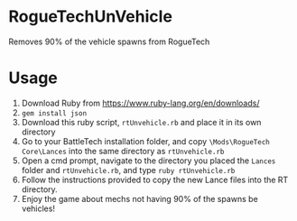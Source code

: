 # RogueTechUnVehicle
Removes 90% of the vehicle spawns from RogueTech

# Usage
1) Download Ruby from https://www.ruby-lang.org/en/downloads/
2) `gem install json`
3) Download this ruby script, `rtUnvehicle.rb` and place it in its own directory
4) Go to your BattleTech installation folder, and copy `\Mods\RogueTech Core\Lances` into the same directory as `rtUnvehicle.rb`
5) Open a cmd prompt, navigate to the directory you placed the `Lances` folder and `rtUnvehicle.rb`, and type `ruby rtUnvehicle.rb`
6) Follow the instructions provided to copy the new Lance files into the RT directory.
7) Enjoy the game about mechs not having 90% of the spawns be vehicles!

